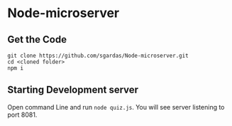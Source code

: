 # Node-microserver

## Get the Code
```
git clone https://github.com/sgardas/Node-microserver.git
cd <cloned folder>
npm i
```
## Starting Development server
Open command Line and run `node quiz.js`. You will see server listening to port 8081.
